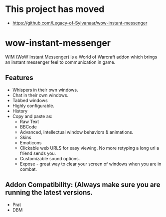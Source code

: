 # This project has moved

-   <https://github.com/Legacy-of-Sylvanaar/wow-instant-messenger>

# wow-instant-messenger
WIM (WoW Instant Messenger) is a World of Warcraft addon which brings an instant messenger feel to communication in game.

## Features
* Whispers in their own windows.
* Chat in their own windows.
* Tabbed windows
* Highly configurable.
* History
* Copy and paste as:
  * Raw Text
  * BBCode
  * Advanced, intellectual window behaviors & animations.
  * Skins
  * Emoticons
  * Clickable web URLS for easy viewing. No more retyping a long url a friend sends you.
  * Customizable sound options.
  * Expose - great way to clear your screen of windows when you are in combat.

## Addon Compatibility: (Always make sure you are running the latest versions.
* Prat
* DBM
